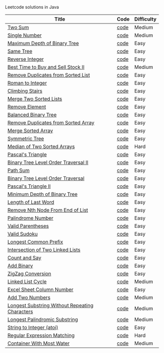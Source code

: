 Leetcode solutions in Java

|Title| Code | Difficulty|
|-----|------|-----------|
|[Two Sum](https://oj.leetcode.com/problems/two-sum/)	|[code](./src/main/java/com/martinliu/twosum/Solution.java)|Medium|
|[Single Number](https://oj.leetcode.com/problems/single-number/)| [code](./src/main/java/com/martinliu/singleNumber/Solution.java) |Medium|
|[Maximum Depth of Binary Tree](https://oj.leetcode.com/problems/maximum-depth-of-binary-tree/)| [code](./src/main/java/com/martinliu/maxDepth/Solution.java) |Easy|
|[Same Tree](https://oj.leetcode.com/problems/same-tree/)| [code](./src/main/java/com/martinliu/isSameTree/Solution.java) |Easy|
|[Reverse Integer](https://oj.leetcode.com/problems/reverse-integer/)| [code](./src/main/java/com/martinliu/reverseInteger/Solution.java) |Easy|
|[Best Time to Buy and Sell Stock II](https://oj.leetcode.com/problems/best-time-to-buy-and-sell-stock-ii/)| [code](./src/main/java/com/martinliu/maxProfit/Solution.java) |Medium|
|[Remove Duplicates from Sorted List](https://oj.leetcode.com/problems/remove-duplicates-from-sorted-list/)| [code](./src/main/java/com/martinliu/removeDuplicates/Solution.java) |Easy|
|[Roman to Integer](https://oj.leetcode.com/problems/roman-to-integer/)| [code](./src/main/java/com/martinliu/romanToInt/Solution.java) |Easy|
|[Climbing Stairs](https://oj.leetcode.com/problems/climbing-stairs/)|[code](./src/main/java/com/martinliu/climbStairs/Solution.java) |Easy|
|[Merge Two Sorted Lists](https://oj.leetcode.com/problems/merge-two-sorted-lists/)	|[code](./src/main/java/com/martinliu/mergeTwoLists/Solution.java) |Easy|
|[Remove Element](https://oj.leetcode.com/problems/remove-element/)	|[code](./src/main/java/com/martinliu/removeElement/Solution.java) |Easy|
|[Balanced Binary Tree](https://oj.leetcode.com/problems/balanced-binary-tree/)	|[code](./src/main/java/com/martinliu/isBalanced/Solution.java) |Easy|
|[Remove Duplicates from Sorted Array](https://oj.leetcode.com/problems/remove-duplicates-from-sorted-array/)|[code](./src/main/java/com/martinliu/removeDuplicates/Solution.java) |Easy|
|[Merge Sorted Array](https://oj.leetcode.com/problems/merge-sorted-array/)	|[code](./src/main/java/com/martinliu/mergesortedarray/Solution.java) |Easy|
|[Symmetric Tree](https://oj.leetcode.com/problems/symmetric-tree/)	|[code](./src/main/java/com/martinliu/symmetric/Solution.java) |Easy|
|[Median of Two Sorted Arrays](https://oj.leetcode.com/problems/median-of-two-sorted-arrays/)	|[code](./src/main/java/com/martinliu/medianSortedArrays/Solution.java) |Hard|
|[Pascal's Triangle](https://oj.leetcode.com/problems/pascals-triangle/)	|[code](./src/main/java/com/martinliu/pascals-triangle/Solution.java) |Easy|
|[Binary Tree Level Order Traversal II](https://oj.leetcode.com/problems/binary-tree-level-order-traversal-ii/)	|[code](./src/main/java/com/martinliu/levelOrderBottom/Solution.java) |Easy|
|[Path Sum](https://oj.leetcode.com/problems/path-sum/)	|[code](./src/main/java/com/martinliu/path-sum/Solution.java) |Easy|
|[Binary Tree Level Order Traversal](https://oj.leetcode.com/problems/binary-tree-level-order-traversal/)	|[code](./src/main/java/com/martinliu/binary-tree-level-order-traversal/Solution.java) |Easy|
|[Pascal's Triangle II](https://oj.leetcode.com/problems/pascals-triangle-ii/)	|[code](./src/main/java/com/martinliu/pascals-triangle-ii/Solution.java) |Easy|
|[Minimum Depth of Binary Tree](https://oj.leetcode.com/problems/minimum-depth-of-binary-tree/)	|[code](./src/main/java/com/martinliu/minimum-depth-of-binary-tree/Solution.java) |Easy|
|[Length of Last Word](https://oj.leetcode.com/problems/length-of-last-word/)	|[code](./src/main/java/com/martinliu/length-of-last-word/Solution.java) |Easy|
|[Remove Nth Node From End of List](https://oj.leetcode.com/problems/remove-nth-node-from-end-of-list/)	|[code](./src/main/java/com/martinliu/remove-nth-node-from-end-of-list/Solution.java) |Easy|
|[Palindrome Number](https://oj.leetcode.com/problems/palindrome-number/)	|[code](./src/main/java/com/martinliu/palindrome-number/Solution.java) |Easy|
|[Valid Parentheses](https://oj.leetcode.com/problems/valid-parentheses/)	|[code](./src/main/java/com/martinliu/valid-parentheses/Solution.java) |Easy|
|[Valid Sudoku](https://oj.leetcode.com/problems/valid-sudoku/)	|[code](./src/main/java/com/martinliu/valid-sudoku/Solution.java) |Easy|
|[Longest Common Prefix](https://oj.leetcode.com/problems/longest-common-prefix/)	|[code](./src/main/java/com/martinliu/longest-common-prefix/Solution.java) |Easy|
|[Intersection of Two Linked Lists](https://oj.leetcode.com/problems/intersection-of-two-linked-lists/)	|[code](./src/main/java/com/martinliu/intersection-of-two-linked-lists/Solution.java) |Easy|
|[Count and Say](https://oj.leetcode.com/problems/count-and-say/)	|[code](./src/main/java/com/martinliu/count-and-say/Solution.java) |Easy|
|[Add Binary](https://oj.leetcode.com/problems/add-binary/)	|[code](./src/main/java/com/martinliu/add-binary/Solution.java) |Easy|
|[ZigZag Conversion](https://oj.leetcode.com/problems/zigzag-conversion/)	|[code](./src/main/java/com/martinliu/zigzag-conversion/Solution.java) |Easy|
|[Linked List Cycle](https://oj.leetcode.com/problems/linked-list-cycle/)	|[code](./src/main/java/com/martinliu/linked-list-cycle/Solution.java) |Medium|
|[Excel Sheet Column Number](https://oj.leetcode.com/problems/excel-sheet-column-number/)	|[code](./src/main/java/com/martinliu/excel-sheet-column-number/Solution.java) |Easy|
|[Add Two Numbers](https://oj.leetcode.com/problems/add-two-numbers/)	|[code](./src/main/java/com/martinliu/add-two-numbers/Solution.java) |Medium|
|[Longest Substring Without Repeating Characters](https://oj.leetcode.com/problems/longest-substring-without-repeating-characters/)	|[code](./src/main/java/com/martinliu/longest-substring-without-repeating-characters/Solution.java) |Medium|
|[Longest Palindromic Substring](https://oj.leetcode.com/problems/longest-palindromic-substring/)	|[code](./src/main/java/com/martinliu/longest-palindromic-substring/Solution.java) |Medium|
|[String to Integer (atoi)](https://oj.leetcode.com/problems/string-to-integer-atoi/)	|[code](./src/main/java/com/martinliu/string-to-integer-atoi/Solution.java) |Easy|
|[Regular Expression Matching](https://oj.leetcode.com/problems/regular-expression-matching/)	|[code](./src/main/java/com/martinliu/regular-expression-matching/Solution.java) |Hard|
|[Container With Most Water](https://oj.leetcode.com/problems/container-with-most-water/)	|[code](./src/main/java/com/martinliu/container-with-most-water/Solution.java) |Medium|
